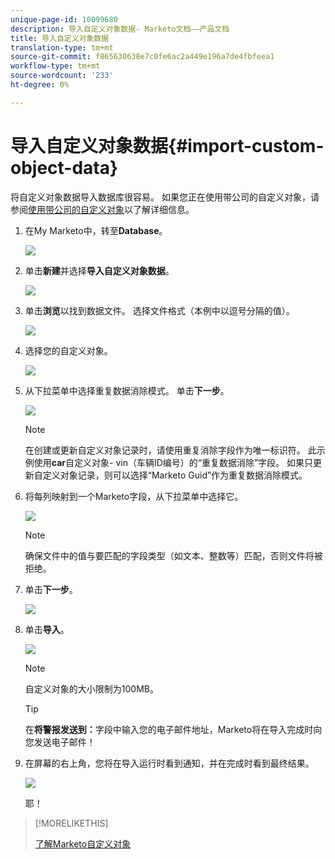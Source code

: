 ```yaml
---
unique-page-id: 10099680
description: 导入自定义对象数据- Marketo文档——产品文档
title: 导入自定义对象数据
translation-type: tm+mt
source-git-commit: f865630638e7c0fe6ac2a449e196a7de4fbfeea1
workflow-type: tm+mt
source-wordcount: '233'
ht-degree: 0%

---
```



# 导入自定义对象数据{#import-custom-object-data}

将自定义对象数据导入数据库很容易。 如果您正在使用带公司的自定义对象，请参阅[使用带公司的自定义对象](/help/marketo/product-docs/administration/marketo-custom-objects/understanding-marketo-custom-objects.md#using-custom-objects-with-companies)以了解详细信息。

1. 在My Marketo中，转至&#x200B;**Database**。

   ![](assets/db-1.png)

1. 单击&#x200B;**新建**&#x200B;并选择&#x200B;**导入自定义对象数据**。

   ![](assets/image2016-4-7-10-6-54.png)

1. 单击&#x200B;**浏览**&#x200B;以找到数据文件。 选择文件格式（本例中以逗号分隔的值）。

   ![](assets/image2016-4-13-14-3a21-3a53.png)

1. 选择您的自定义对象。

   ![](assets/image2016-4-13-14-3a24-3a54.png)

1. 从下拉菜单中选择重复数据消除模式。 单击&#x200B;**下一步**。

   ![](assets/image2016-4-13-14-3a28-3a7.png)

   >[!NOTE]
   >
   >在创建或更新自定义对象记录时，请使用重复消除字段作为唯一标识符。 此示例使用&#x200B;**car**&#x200B;自定义对象- vin（车辆ID编号）的“重复数据消除”字段。 如果只更新自定义对象记录，则可以选择“Marketo Guid”作为重复数据消除模式。

1. 将每列映射到一个Marketo字段，从下拉菜单中选择它。

   ![](assets/image2016-4-13-14-3a36-3a57.png)

   >[!NOTE]
   >
   >确保文件中的值与要匹配的字段类型（如文本、整数等）匹配，否则文件将被拒绝。

1. 单击&#x200B;**下一步**。

   ![](assets/image2016-4-13-14-3a38-3a41.png)

1. 单击&#x200B;**导入**。

   ![](assets/image2016-4-7-13-3a15-3a9.png)

   >[!NOTE]
   >
   >自定义对象的大小限制为100MB。

   >[!TIP]
   >
   >在&#x200B;**将警报发送到：**&#x200B;字段中输入您的电子邮件地址，Marketo将在导入完成时向您发送电子邮件！

1. 在屏幕的右上角，您将在导入运行时看到通知，并在完成时看到最终结果。

   ![](assets/image2016-4-13-14-3a41-3a1.png)

   耶！

>[!MORELIKETHIS]
>
>[了解Marketo自定义对象](/help/marketo/product-docs/administration/marketo-custom-objects/understanding-marketo-custom-objects.md)
